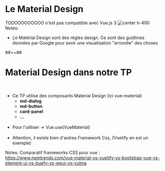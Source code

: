 <!-- .slide" -->
# Le Material Design

TODOOOOOOOOO n'est pas compatible avec Vue.js 3
<img alt="center h-400" src="assets/images/school/tool/material_design.png">
Notes:
 - Le Matérial Design sont des règles design. Ce sont des guidlines données par Google pour avoir une visualisation "arrondie" des choses

##==##
<!-- .slide -->
# Material Design dans notre TP
<br>

- Ce TP utilise des composants Material Design (ici vue-material)
    - <b>md-dialog</b>
    - <b>md-button</b>
    - <b>card-panel</b>
    - <b>...</b><br><br>
- Pour l'utiliser -> Vue.use(VueMaterial)<br><br>
- Attention, il existe bien d'autres Framework Css, (Vuetify en est un exemple)

Notes:
  Comparatif frameworks CSS pour vue :
  https://www.npmtrends.com/vue-material-vs-vuetify-vs-bootstrap-vue-vs-element-ui-vs-buefy-vs-weui-vs-vulma
